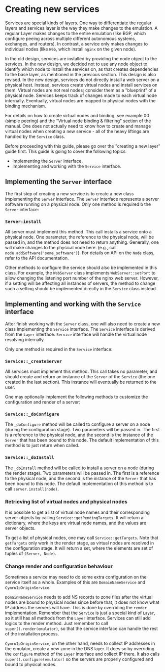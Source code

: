 # Creating new services

Services are special kinds of layers. One way to differentiate the regular layers and services layer is the way they make changes to the emulation. A regular Layer makes changes to the entire emulation (like BGP, which configure peeing across multiple different autonomous systems, exchanges, and routers). In contrast, a service only makes changes to individual nodes (like `Web`, which install `nginx` on the given node). 

In the old design, services are installed by providing the node object to the services. In the new design, we decided not to use any node object to identify which node to install the services on, as that creates dependencies to the base layer, as mentioned in the previous section. This design is also revised. In the new design, services do not directly install a web server on a physical host. Instead, services create virtual nodes and install services on them. Virtual nodes are not real nodes; consider them as a "blueprint" of a physical node. Services keeps track of changes made to each virtual node internally. Eventually, virtual nodes are mapped to physical nodes with the binding mechanism.

For details on how to create virtual nodes and binding, see example 00 (simple peering) and the "Virtual node binding & filtering" section of the manual. One does not actually need to know how to create and manage virtual nodes when creating a new service - all of the heavy liftings are handled by the `Service` class.

Before proceeding with this guide, please go over the "creating a new layer" guide first. This guide is going to cover the following topics:

- Implementing the `Server` interface.
- Implementing and working with the `Service` interface.

## Implementing the `Server` interface

The first step of creating a new service is to create a new class implementing the `Server` interface. The `Server` interface represents a server software running on a physical node. Only one method is required b the `Server` interface:

### `Server:install`

All server must implement this method. This call installs a service onto a physical node. One parameter, the reference to the physical node, will be passed in, and the method does not need to return anything. Generally, one will make changes to the physical node here. (e.g., call `node.addSoftware('some_software')`). For details on API on the `Node` class, refer to the API documentation. 

Other methods to configure the service should also be implemented in this class. For example, the `WebServer` class implements `WebServer::setPort` to allow changing the listening port number of the nginx web server. However, if a setting will be affecting all instances of servers, the method to change such a setting should be implemented directly in the `Service` class instead. 

## Implementing and working with the `Service` interface

After finish working with the `Server` class, one will also need to create a new class implementing the `Service` interface. The `Service` interface is derived from the `Layer` interface. `Service` interface will handle the virtual node resolving internally.

Only one method is required in the `Service` interface:

### `Service::_createServer`

All services must implement this method. This call takes no parameter, and should create and return an instance of the `Server` of the `Service` (the one created in the last section). This instance will eventually be returned to the user.

One may optionally implement the following methods to customize the configuration and render of a server:

### `Service::_doConfigure`

The `_doConfigure` method will be called to configure a server on a node (during the configuration stage). Two parameters will be passed in. The first is a reference to the physical node, and the second is the instance of the `Server` that has been bound to this node. The default implementation of this method is to just return when called. 

### `Service::_doInstall`

The `_doInstall` method will be called to install a server on a node (during the render stage). Two parameters will be passed in. The first is a reference to the physical node, and the second is the instance of the `Server` that has been bound to this node. The default implementation of this method is to call `server.install(node)`.

### Retrieving list of virtual nodes and physical nodes

It is possible to get a list of virtual node names and their corresponding server objects by calling `Service::getPendingTargets`. It will return a dictionary, where the keys are virtual node names, and the values are server objects.

To get a list of physical nodes, one may call `Service::getTargets`. Note that `getTargets` only work in the render stage, as virtual nodes are resolved in the configuration stage. It will return a set, where the elements are set of tuples of `(Server, Node)`.

### Change render and configuration behaviour 

Sometimes a service may need to do some extra configuration on the service itself as a whole. Examples of this are `DomainNameService` and  `CymruIpOriginService`.

`DomainNameService` needs to add NS records to zone files after the virtual nodes are bound to physical nodes since before that, it does not know what IP address the servers will have. This is done by overriding the `render` implementation. Remember that the `Service` is just a special kind of `Layer`, so it still has all methods from the `Layer` interface. Services can still add logics to the render method. Just remember to call `super().render(emulator)`, so that the service interface can handle the rest of the installation process. 

`CymruIpOriginService`, on the other hand, needs to collect IP addresses in the emulator, create a new zone in the DNS layer. It does so by overriding the `configure` method of the `Layer` interface and collect IP there. It also calls `super().configure(emulator)` so the servers are properly configured and bound to physical nodes.
